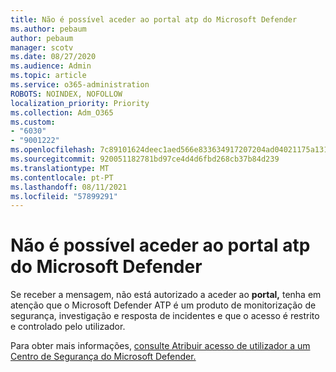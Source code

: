 ```yaml
---
title: Não é possível aceder ao portal atp do Microsoft Defender
ms.author: pebaum
author: pebaum
manager: scotv
ms.date: 08/27/2020
ms.audience: Admin
ms.topic: article
ms.service: o365-administration
ROBOTS: NOINDEX, NOFOLLOW
localization_priority: Priority
ms.collection: Adm_O365
ms.custom:
- "6030"
- "9001222"
ms.openlocfilehash: 7c89101624deec1aed566e833634917207204ad04021175a131a0f14f79317f6
ms.sourcegitcommit: 920051182781bd97ce4d4d6fbd268cb37b84d239
ms.translationtype: MT
ms.contentlocale: pt-PT
ms.lasthandoff: 08/11/2021
ms.locfileid: "57899291"
---
```

# <a name="unable-to-access-the-microsoft-defender-atp-portal"></a>Não é possível aceder ao portal atp do Microsoft Defender

Se receber a mensagem, não está autorizado a aceder ao **portal,** tenha em atenção que o Microsoft Defender ATP é um produto de monitorização de segurança, investigação e resposta de incidentes e que o acesso é restrito e controlado pelo utilizador. 

Para obter mais informações, [consulte Atribuir acesso de utilizador a um Centro de Segurança do Microsoft Defender.](https://docs.microsoft.com/windows/threat-protection/windows-defender-atp/assign-portal-access-windows-defender-advanced-threat-protection)